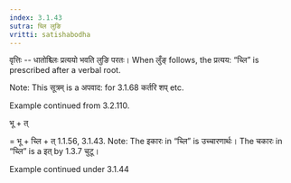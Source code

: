 ```yaml
---
index: 3.1.43
sutra: च्लि लुङि
vritti: satishabodha
---
```



वृत्तिः -- धातोश्च्लिः प्रत्ययो भवति लुङि परतः। When लुँङ् follows, the प्रत्यय: “च्लि” is prescribed after a verbal root.

Note: This सूत्रम् is a अपवाद: for 3.1.68 कर्तरि शप्‌ etc.


Example continued from 3.2.110.


भू + त्

= भू + च्लि + त् 1.1.56, 3.1.43. Note: The इकारः in “च्लि” is उच्चारणार्थः। The चकारः in “च्लि” is a इत् by 1.3.7 चुटू।


Example continued under 3.1.44

